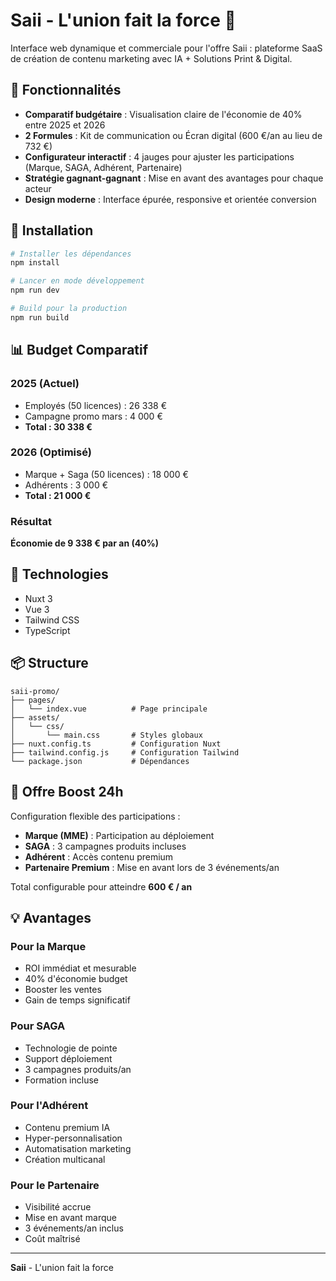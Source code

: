 # Saii - L'union fait la force 🤝

Interface web dynamique et commerciale pour l'offre Saii : plateforme SaaS de création de contenu marketing avec IA + Solutions Print & Digital.

## 🎯 Fonctionnalités

- **Comparatif budgétaire** : Visualisation claire de l'économie de 40% entre 2025 et 2026
- **2 Formules** : Kit de communication ou Écran digital (600 €/an au lieu de 732 €)
- **Configurateur interactif** : 4 jauges pour ajuster les participations (Marque, SAGA, Adhérent, Partenaire)
- **Stratégie gagnant-gagnant** : Mise en avant des avantages pour chaque acteur
- **Design moderne** : Interface épurée, responsive et orientée conversion

## 🚀 Installation

```bash
# Installer les dépendances
npm install

# Lancer en mode développement
npm run dev

# Build pour la production
npm run build
```

## 📊 Budget Comparatif

### 2025 (Actuel)
- Employés (50 licences) : 26 338 €
- Campagne promo mars : 4 000 €
- **Total : 30 338 €**

### 2026 (Optimisé)
- Marque + Saga (50 licences) : 18 000 €
- Adhérents : 3 000 €
- **Total : 21 000 €**

### Résultat
**Économie de 9 338 € par an (40%)**

## 🎨 Technologies

- Nuxt 3
- Vue 3
- Tailwind CSS
- TypeScript

## 📦 Structure

```
saii-promo/
├── pages/
│   └── index.vue          # Page principale
├── assets/
│   └── css/
│       └── main.css       # Styles globaux
├── nuxt.config.ts         # Configuration Nuxt
├── tailwind.config.js     # Configuration Tailwind
└── package.json           # Dépendances
```

## 🎯 Offre Boost 24h

Configuration flexible des participations :
- **Marque (MME)** : Participation au déploiement
- **SAGA** : 3 campagnes produits incluses
- **Adhérent** : Accès contenu premium
- **Partenaire Premium** : Mise en avant lors de 3 événements/an

Total configurable pour atteindre **600 € / an**

## 💡 Avantages

### Pour la Marque
- ROI immédiat et mesurable
- 40% d'économie budget
- Booster les ventes
- Gain de temps significatif

### Pour SAGA
- Technologie de pointe
- Support déploiement
- 3 campagnes produits/an
- Formation incluse

### Pour l'Adhérent
- Contenu premium IA
- Hyper-personnalisation
- Automatisation marketing
- Création multicanal

### Pour le Partenaire
- Visibilité accrue
- Mise en avant marque
- 3 événements/an inclus
- Coût maîtrisé

---

**Saii** - L'union fait la force
